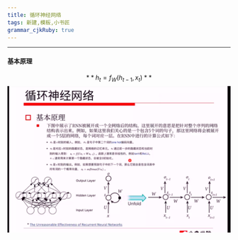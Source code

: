```yaml
---
title: 循环神经网络  
tags: 新建,模板,小书匠
grammar_cjkRuby: true
---
```


--- 
#### 基本原理
$$**h_t=f_W(h_{t-1},x_t)**$$
![enter description here](./images/1544952408676.png)

